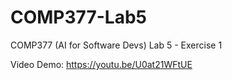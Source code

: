 # COMP377-Lab5
 COMP377 (AI for Software Devs) Lab 5 - Exercise 1

Video Demo:
https://youtu.be/U0at21WFtUE
